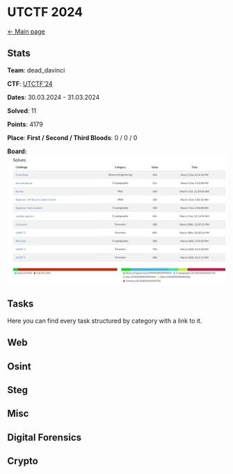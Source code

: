 # UTCTF 2024

[<- Main page](../../)
## Stats

**Team**: dead_davinci

**CTF**: [UTCTF'24](https://ctftime.org/event/2302)

**Dates**: 30.03.2024 - 31.03.2024

**Solved**: 11

**Points**: 4179

**Place**:  **First / Second / Third Bloods**: 0 / 0 / 0

**Board:**
![](assets/Pasted%20image%2020240401113147.png)

## Tasks

Here you can find every task structured by category with a link to it.

**Web**
- 

**Osint**
- 

**Steg**
- 

**Misc**
- 

**Digital Forensics**
- 

**Crypto**
- 

